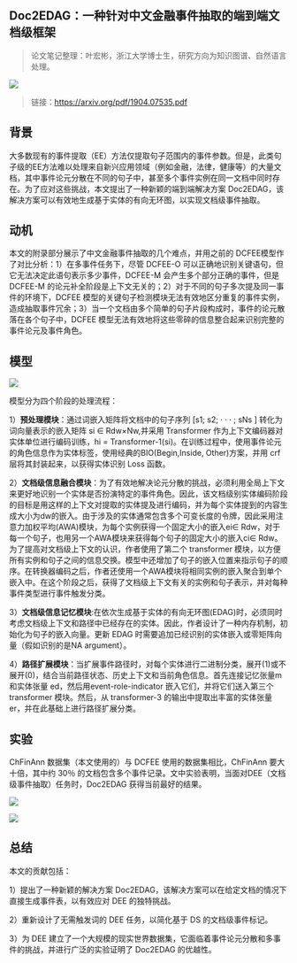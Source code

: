 
## Doc2EDAG：一种针对中文金融事件抽取的端到端文档级框架

> 论文笔记整理：叶宏彬，浙江大学博士生，研究方向为知识图谱、自然语言处理。

![](img/Doc2EDAG：一种针对中文金融事件抽取的端到端文档级框架.md_1.png)

> 链接：https://arxiv.org/pdf/1904.07535.pdf



## **背景**

大多数现有的事件提取（EE）方法仅提取句子范围内的事件参数。但是，此类句子级的EE方法难以处理来自新兴应用领域（例如金融，法律，健康等）的大量文档，其中事件论元分散在不同的句子中，甚至多个事件实例在同一文档中同时存在。为了应对这些挑战，本文提出了一种新颖的端到端解决方案 Doc2EDAG，该解决方案可以有效地生成基于实体的有向无环图，以实现文档级事件抽取。

## **动机**

本文的附录部分展示了中文金融事件抽取的几个难点，并用之前的 DCFEE模型作了对比分析：1）在多事件任务下，尽管 DCFEE-O 可以正确地识别关键语句，但它无法决定此语句表示多少事件，DCFEE-M 会产生多个部分正确的事件，但是 DCFEE-M 的论元补全阶段是上下文无关的；2）对于不同的句子多次提及同一事件的环境下，DCFEE 模型的关键句子检测模块无法有效地区分重复的事件实例，造成抽取事件冗余；3）当一个文档由多个简单的句子片段构成时，事件的论元散落在各个句子中，DCFEE 模型无法有效地将这些零碎的信息整合起来识别完整的事件论元及事件角色。


## **模型**

![](img/Doc2EDAG：一种针对中文金融事件抽取的端到端文档级框架.md_2.png)

模型分为四个阶段的处理流程：

1）**预处理模块**：通过词嵌入矩阵将文档中的句子序列 [s1; s2; · · · ; sNs ] 转化为词向量表示的嵌入矩阵 si ∈ Rdw×Nw,并采用 Transformer 作为上下文编码器对实体单位进行编码训练，hi = Transformer-1(si)。在训练过程中，使用事件论元的角色信息作为实体标签，使用经典的BIO(Begin,Inside, Other)方案，并用 crf 层将其封装起来，以获得实体识别 Loss 函数。

2）**文档级信息融合模块**：为了有效地解决论元分散的挑战，必须利用全局上下文来更好地识别一个实体是否扮演特定的事件角色。因此，该文档级别实体编码阶段的目标是用这样的上下文对提取的实体提及进行编码，并为每个实体提到的内容生成大小为dw的嵌入。由于涉及的实体通常包含多个可变长度的令牌，因此采用注意力加权平均(AWA)模块，为每个实例获得一个固定大小的嵌入ei∈ Rdw，对于每一个句子，也用另一个AWA模块来获得每个句子的固定大小的嵌入ci∈ Rdw。为了提高对文档级上下文的认识，作者使用了第二个 transformer 模块，以方便所有实例和句子之间的信息交换。模型中还增加了句子的嵌入位置来指示句子的顺序。在转换器编码之后，作者还使用一个AWA模块将相同实例的嵌入聚合到单个嵌入中。在这个阶段之后，获得了文档级上下文有关的实例和句子表示，并对每种事件类型进行事件触发分类。

3）**文档级信息记忆模块**:在依次生成基于实体的有向无环图(EDAG)时，必须同时考虑文档级上下文和路径中已经存在的实体。因此，作者设计了一种内存机制，初始化为句子的嵌入向量。更新 EDAG 时需要追加已经识别的实体嵌入或零矩阵向量（假如识别的是NA argument）。

4）**路径扩展模块**：当扩展事件路径时，对每个实体进行二进制分类，展开(1)或不展开(0)，结合当前路径状态、历史上下文和当前角色信息。首先连接记忆张量m和实体张量 ed，然后用event-role-indicator 嵌入它们，并将它们送入第三个 transformer 模块。然后，从 transformer-3 的输出中提取出丰富的实体张量 er，并在此基础上进行路径扩展分类。


## **实验**

ChFinAnn 数据集（本文使用的）与 DCFEE 使用的数据集相比，ChFinAnn 要大十倍，其中约 30％ 的文档包含多个事件记录。文中实验表明，当面对DEE（文档级事件抽取）任务时，Doc2EDAG 获得当前最好的结果。

![](img/Doc2EDAG：一种针对中文金融事件抽取的端到端文档级框架.md_3.png)



![](img/Doc2EDAG：一种针对中文金融事件抽取的端到端文档级框架.md_4.png)



## **总结** 

本文的贡献包括：

1）提出了一种新颖的解决方案 Doc2EDAG，该解决方案可以在给定文档的情况下直接生成事件表，以有效应对 DEE 的独特挑战。

2）重新设计了无需触发词的 DEE 任务，以简化基于 DS 的文档级事件标记。

3）为 DEE 建立了一个大规模的现实世界数据集，它面临着事件论元分散和多事件的挑战，并进行广泛的实验证明了 Doc2EDAG 的优越性。

